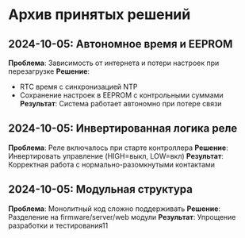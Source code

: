 # Архив принятых решений

## 2024-10-05: Автономное время и EEPROM
**Проблема**: Зависимость от интернета и потери настроек при перезагрузке
**Решение**: 
- RTC время с синхронизацией NTP
- Сохранение настроек в EEPROM с контрольными суммами
**Результат**: Система работает автономно при потере связи

## 2024-10-05: Инвертированная логика реле
**Проблема**: Реле включалось при старте контроллера
**Решение**: Инвертировать управление (HIGH=выкл, LOW=вкл)
**Результат**: Корректная работа с нормально-разомкнутыми контактами

## 2024-10-05: Модульная структура
**Проблема**: Монолитный код сложно поддерживать
**Решение**: Разделение на firmware/server/web модули
**Результат**: Упрощение разработки и тестирования11
